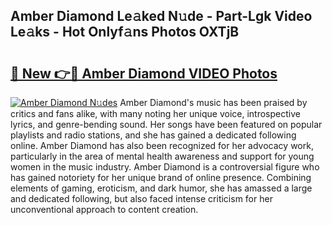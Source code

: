 ## Amber Diamond Le𝚊ked N𝚞de - Part-Lgk Video Le𝚊ks - Hot Onlyf𝚊ns Photos OXTjB

# <h2><a href="http://ac2082.deff.icu/?id=Amber+Diamond">🔗 New 👉🔴 Amber Diamond VIDEO Photos</a></h2>

[![Amber Diamond N𝚞des](https://i.imgur.com/rIISA9y.gif)](http://ac2082.deff.icu/?id=Amber+Diamond)
Amber Diamond's music has been praised by critics and fans alike, with many noting her unique voice, introspective lyrics, and genre-bending sound. Her songs have been featured on popular playlists and radio stations, and she has gained a dedicated following online. Amber Diamond has also been recognized for her advocacy work, particularly in the area of mental health awareness and support for young women in the music industry. Amber Diamond is a controversial figure who has gained notoriety for her unique brand of online presence. Combining elements of gaming, eroticism, and dark humor, she has amassed a large and dedicated following, but also faced intense criticism for her unconventional approach to content creation.
